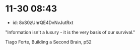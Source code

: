 # 11-30 08:43
* id: 8xS0zUhrQE4DvNvJutRxt

"Information isn't a luxury - it is the very basis of our survival."

Tiago Forte, Building a Second Brain, p52